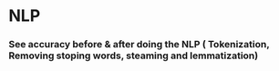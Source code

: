 # NLP
### See accuracy before & after doing the NLP ( Tokenization, Removing stoping words, steaming and lemmatization) 
